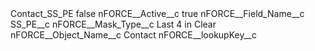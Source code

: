 <?xml version="1.0" encoding="UTF-8"?>
<CustomMetadata xmlns="http://soap.sforce.com/2006/04/metadata" xmlns:xsi="http://www.w3.org/2001/XMLSchema-instance" xmlns:xsd="http://www.w3.org/2001/XMLSchema">
    <label>Contact_SS_PE</label>
    <protected>false</protected>
    <values>
        <field>nFORCE__Active__c</field>
        <value xsi:type="xsd:boolean">true</value>
    </values>
    <values>
        <field>nFORCE__Field_Name__c</field>
        <value xsi:type="xsd:string">SS_PE__c</value>
    </values>
    <values>
        <field>nFORCE__Mask_Type__c</field>
        <value xsi:type="xsd:string">Last 4 in Clear</value>
    </values>
    <values>
        <field>nFORCE__Object_Name__c</field>
        <value xsi:type="xsd:string">Contact</value>
    </values>
    <values>
        <field>nFORCE__lookupKey__c</field>
        <value xsi:nil="true"/>
    </values>
</CustomMetadata>
